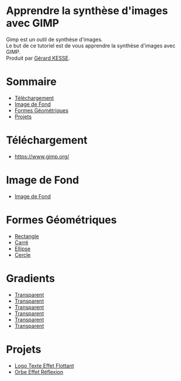 # Apprendre la synthèse d'images avec GIMP 

Gimp est un outil de synthèse d'images.  
Le but de ce tutoriel est de vous apprendre la synthèse d'images avec GIMP.  
Produit par 
[Gérard KESSE](https://github.com/gkesse/ "https://github.com/gkesse").

# Sommaire
* [Téléchargement](#téléchargement "Téléchargement") 
* [Image de Fond](#image-de-fond "Image de Fond") 
* [Formes Géométriques](#formes-géométriques "Formes Géométriques") 
* [Projets](#projets "Projets") 

# Téléchargement
* https://www.gimp.org/

# Image de Fond
* [Image de Fond](Image_Fond#rectangle "Image de Fond") 

# Formes Géométriques
* [Rectangle](Rectangle#rectangle "Rectangule") 
* [Carré](Carre#carré "Carré") 
* [Ellipse](Ellipse#ellipse "Ellipse") 
* [Cercle](Cercle#cercle "Cercle") 

# Gradients
* [Transparent](Gradients/Transparent#transparent "Transparent") 
* [Transparent](Gradients/Transparent#transparent "Transparent") 
* [Transparent](Gradients/Transparent#transparent "Transparent") 
* [Transparent](Gradients/Transparent#transparent "Transparent") 
* [Transparent](Gradients/Transparent#transparent "Transparent") 
* [Transparent](Gradients/Transparent#transparent "Transparent") 

# Projets
* [Logo Texte Effet Flottant](Logo#logo "Logo Texte Effet Flottant") 
* [Orbe Effet Réflexion](Orbe#orbe-effet-réflexion "Orbe Effet Réflexion") 
